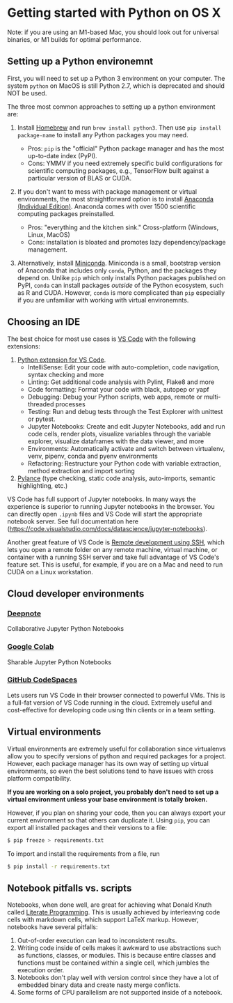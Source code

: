 # Getting started with Python on OS X

Note: if you are using an M1-based Mac, you should look out for universal binaries, or M1 builds for optimal performance.

## Setting up a Python environemnt

First, you will need to set up a Python 3 environment on your computer. The system `python` on MacOS is still Python 2.7, which is deprecated and should NOT be used. 

The three most common approaches to setting up a python environment are:

1. Install [Homebrew](https://brew.sh) and run `brew install python3`. Then use `pip install package-name` to install any Python packages you may need. 
    - Pros: `pip` is the "official" Python package manager and has the most up-to-date index (PyPI). 
    - Cons: YMMV if you need extremely specific build configurations for scientific computing packages, e.g., TensorFlow built against a particular version of BLAS or CUDA. 

1. If you don't want to mess with package management or virtual environments, the most straightforward option is to install [Anaconda (Individual Edition)](https://www.anaconda.com/products/individual). Anaconda comes with over 1500 scientific computing packages preinstalled. 
   - Pros: "everything and the kitchen sink." Cross-platform (Windows, Linux, MacOS)
   - Cons: installation is bloated and promotes lazy dependency/package management. 

1. Alternatively, install [Miniconda](https://docs.conda.io/en/latest/miniconda.html). Miniconda is a small, bootstrap version of Anaconda that includes only `conda`, Python, and the packages they depend on. Unlike `pip` which only installs Python packages published on PyPI, `conda` can install packages _outside_ of the Python ecosystem, such as R and CUDA. However, `conda` is more complicated than `pip` especially if you are unfamiliar with working with virtual environemnts. 

## Choosing an IDE 

The best choice for most use cases is [VS Code](https://code.visualstudio.com/download) with the following extensions:
1. [Python extension for VS Code](https://marketplace.visualstudio.com/items?itemName=ms-python.python). 
   - IntelliSense: Edit your code with auto-completion, code navigation, syntax checking and more
   - Linting: Get additional code analysis with Pylint, Flake8 and more
   - Code formatting: Format your code with black, autopep or yapf
   - Debugging: Debug your Python scripts, web apps, remote or multi-threaded processes
   - Testing: Run and debug tests through the Test Explorer with unittest or pytest.
   - Jupyter Notebooks: Create and edit Jupyter Notebooks, add and run code cells, render plots, visualize variables through the variable explorer, visualize dataframes with the data viewer, and more
   - Environments: Automatically activate and switch between virtualenv, venv, pipenv, conda and pyenv environments
   - Refactoring: Restructure your Python code with variable extraction, method extraction and import sorting
2. [Pylance](https://marketplace.visualstudio.com/items?itemName=ms-python.vscode-pylance) (type checking, static code analysis, auto-imports, semantic highlighting, etc.)

VS Code has full support of Jupyter notebooks. In many ways the experience is superior to running Jupyter notebooks in the browser. You can directly open `.ipynb` files and VS Code will start the appropriate notebook server. See full documentation here (https://code.visualstudio.com/docs/datascience/jupyter-notebooks). 

Another great feature of VS Code is [Remote development using SSH](https://code.visualstudio.com/docs/remote/ssh), which lets you open a remote folder on any remote machine, virtual machine, or container with a running SSH server and take full advantage of VS Code's feature set. This is useful, for example, if you are on a Mac and need to run CUDA on a Linux workstation. 

## Cloud developer environments 

### [Deepnote](https://deepnote.com/)
Collaborative Jupyter Python Notebooks

### [Google Colab](https://colab.research.google.com/notebooks/intro.ipynb)
Sharable Jupyter Python Notebooks

### [GitHub CodeSpaces](https://github.com/features/codespaces) 
Lets users run VS Code in their browser connected to powerful VMs. This is a full-fat version of VS Code running in the cloud. Extremely useful and cost-effective for developing code using thin clients or in a team setting. 

## Virtual environments

Virtual environments are extremely useful for collaboration since virtualenvs allow you to specify versions of python and required packages for a project. However, each package manager has its own way of setting up virtual environments, so even the best solutions tend to have issues with cross platform compatibility. 

**If you are working on a solo project, you probably don't need to set up a virtual environment unless your base environment is totally broken.** 

However, if you plan on sharing your code, then you can always export your current environment so that others can duplicate it. Using `pip`, you can export all installed packages and their versions to a file:
```bash
$ pip freeze > requirements.txt
```
To import and install the requirements from a file, run
```bash
$ pip install -r requirements.txt
```


## Notebook pitfalls vs. scripts

Notebooks, when done well, are great for achieving what Donald Knuth called [Literate Programming](https://en.wikipedia.org/wiki/Literate_programming#:~:text=Literate%20programming%20is%20a%20programming,source%20code%20can%20be%20generated.). This is usually achieved by interleaving code cells with markdown cells, which support LaTeX markup. However, notebooks have several pitfalls:
1. Out-of-order execution can lead to inconsistent results. 
2. Writing code inside of cells makes it awkward to use abstractions such as functions, classes, or modules. This is because entire classes and functions must be contained within a single cell, which jumbles the execution order. 
3. Notebooks don't play well with version control since they have a lot of embedded binary data and create nasty merge conflicts.
5. Some forms of CPU parallelism are not supported inside of a notebook.
